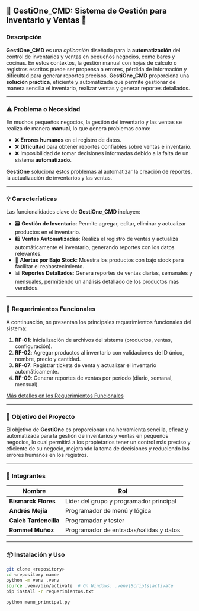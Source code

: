 ## 🌟 **GestiOne_CMD: Sistema de Gestión para Inventario y Ventas** 🌟

### Descripción

**GestiOne_CMD** es una *aplicación* diseñada para la **automatización** del control de inventarios y ventas en pequeños negocios, como bares y cocinas. En estos contextos, la gestión manual con hojas de cálculo o registros escritos puede ser propensa a errores, pérdida de información y dificultad para generar reportes precisos. **GestiOne_CMD** proporciona una **solución práctica**, eficiente y automatizada que permite gestionar de manera sencilla el inventario, realizar ventas y generar reportes detallados.

---

### ⚠️ **Problema o Necesidad**

En muchos pequeños negocios, la gestión del inventario y las ventas se realiza de manera **manual**, lo que genera problemas como:

- ❌ **Errores humanos** en el registro de datos.
- ❌ **Dificultad** para obtener reportes confiables sobre ventas e inventario.
- ❌ Imposibilidad de tomar decisiones informadas debido a la falta de un sistema **automatizado**.

**GestiOne** soluciona estos problemas al automatizar la creación de reportes, la actualización de inventarios y las ventas.

---

### 💡 **Características**

Las funcionalidades clave de **GestiOne_CMD** incluyen:

- 🗃️ **Gestión de Inventario**: Permite agregar, editar, eliminar y actualizar productos en el inventario.
- 🛍️ **Ventas Automatizadas**: Realiza el registro de ventas y actualiza automáticamente el inventario, generando reportes con los datos relevantes.
- 🚨 **Alertas por Bajo Stock**: Muestra los productos con bajo stock para facilitar el reabastecimiento.
- 📊 **Reportes Detallados**: Genera reportes de ventas diarias, semanales y mensuales, permitiendo un análisis detallado de los productos más vendidos.

---

### 📝 **Requerimientos Funcionales**

A continuación, se presentan los principales requerimientos funcionales del sistema:

1. **RF-01**: Inicialización de archivos del sistema (productos, ventas, configuración).
2. **RF-02**: Agregar productos al inventario con validaciones de ID único, nombre, precio y cantidad.
3. **RF-07**: Registrar tickets de venta y actualizar el inventario automáticamente.
4. **RF-09**: Generar reportes de ventas por período (diario, semanal, mensual).

[Más detalles en los Requerimientos Funcionales](https://docs.google.com/spreadsheets/d/16aMvolZCGdlaI4Yilng2JjtxPprdYdvrzQ3ZGAainnQ/edit?usp=sharing)

---

### 🎯 **Objetivo del Proyecto**

El objetivo de **GestiOne** es proporcionar una herramienta sencilla, eficaz y automatizada para la gestión de inventarios y ventas en pequeños negocios, lo cual permitirá a los propietarios tener un control más preciso y eficiente de su negocio, mejorando la toma de decisiones y reduciendo los errores humanos en los registros.

---

### 👥 **Integrantes**

| **Nombre**            | **Rol**                                 |
|-----------------------|-----------------------------------------|
| **Bismarck Flores**   | Líder del grupo y programador principal |
| **Andrés Mejía**      | Programador de menú y lógica            |
| **Caleb Tardencilla** | Programador y tester                    |
| **Rommel Muñoz**      | Programador de entradas/salidas y datos |

---
### 📦 **Instalación y Uso**
```bash
git clone <repository>
cd <repository name>
python -m venv .venv
source .venv/bin/activate  # On Windows: .venv\Scripts\activate
pip install -r requerimientos.txt
```
```bash
python menu_principal.py
```